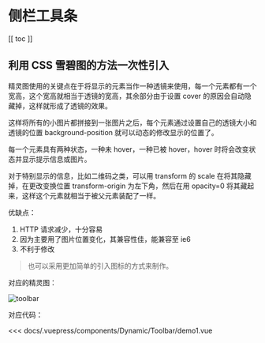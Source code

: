# 侧栏工具条

[[ toc ]]

## 利用 CSS 雪碧图的方法一次性引入

<Dynamic-Toolbar-demo1/>

精灵图使用的关键点在于将显示的元素当作一种透镜来使用，每一个元素都有一个宽高，这个宽高就相当于透镜的宽高，其余部分由于设置 cover 的原因会自动隐藏掉，这样就形成了透镜的效果。

这样将所有的小图片都拼接到一张图片之后，每个元素通过设置自己的透镜大小和透镜的位置 background-position 就可以动态的修改显示的位置了。

每一个元素具有两种状态，一种未 hover，一种已被 hover，hover 时将会改变状态并显示提示信息或图片。

对于特别显示的信息，比如二维码之类，可以用 transform 的 scale 在将其隐藏掉，在更改变换位置 transform-origin 为左下角，然后在用 opacity=0 将其藏起来，这样这个元素就相当于被父元素装配了一样。

优缺点：
1. HTTP 请求减少，十分容易
2. 因为主要用了图片位置变化，其兼容性佳，能兼容至 ie6
3. 不利于修改

> 也可以采用更加简单的引入图标的方式来制作。

对应的精灵图：

![toolbar](/images/toolbar.png)

对应代码：

<<< docs/.vuepress/components/Dynamic/Toolbar/demo1.vue




